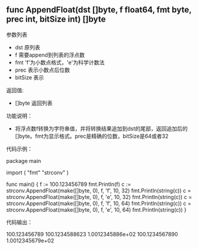 ## func AppendFloat(dst []byte, f float64, fmt byte, prec int, bitSize int) []byte

参数列表

- dst     原列表
- f       需要append到列表的浮点数
- fmt     'f'为小数点格式，'e'为科学计数法
- prec    表示小数点后位数
- bitSize 表示

返回值:

- []byte  返回列表

功能说明：

- 将浮点数f转换为字符串值，并将转换结果追加到dst的尾部，返回追加后的[]byte。fmt为显示格式。prec是精确的位数，bitSize是64或者32

代码示例：

  package main
  
  import (
  	"fmt"
  	"strconv"
  )
  
  func main() {
  	f := 100.123456789
  	fmt.Println(f)
  	c := strconv.AppendFloat(make([]byte, 0), f, 'f', 10, 32)
  	fmt.Println(string(c))
  	c = strconv.AppendFloat(make([]byte, 0), f, 'e', 10, 32)
  	fmt.Println(string(c))
  	c = strconv.AppendFloat(make([]byte, 0), f, 'f', 10, 64)
  	fmt.Println(string(c))
  	c = strconv.AppendFloat(make([]byte, 0), f, 'e', 10, 64)
  	fmt.Println(string(c))
  }


代码输出：

  100.123456789
  100.1234588623
  1.0012345886e+02
  100.1234567890
  1.0012345679e+02

